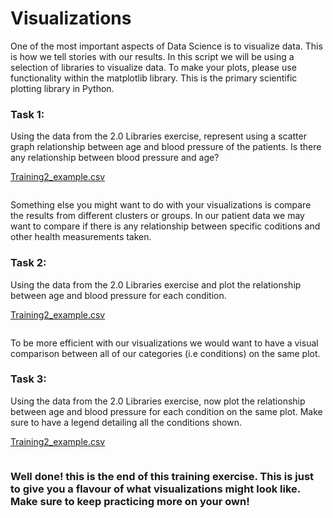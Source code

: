 # Visualizations

One of the most important aspects of Data Science is to visualize data. This is how we tell stories with our results. In this script we will be using a selection of libraries to visualize data. 
To make your plots, please use functionality within the matplotlib library. This is the primary scientific plotting library in Python. 

### Task 1: 

Using the data from the 2.0 Libraries exercise, represent using a scatter graph relationship between age and blood pressure of the patients. Is there any relationship between blood pressure and age?

[Training2_example.csv](https://github.com/SoFia2401/gubmes-health-data-analytics/files/7404392/Training2_example.csv)

```

```

Something else you might want to do with your visualizations is compare the results from different clusters or groups. In our patient data we may want to compare if there is any relationship between specific coditions and other health measurements taken.

### Task 2: 

Using the data from the 2.0 Libraries exercise and plot the relationship between age and blood pressure for each condition. 

[Training2_example.csv](https://github.com/SoFia2401/gubmes-health-data-analytics/files/7404392/Training2_example.csv)

```

```

To be more efficient with our visualizations we would want to have a visual comparison between all of our categories (i.e conditions) on the same plot.

### Task 3: 

Using the data from the 2.0 Libraries exercise, now plot the relationship between age and blood pressure for each condition on the same plot. Make sure to have a legend detailing all the conditions shown. 

[Training2_example.csv](https://github.com/SoFia2401/gubmes-health-data-analytics/files/7404392/Training2_example.csv)

```

```


### Well done! this is the end of this training exercise. This is just to give you a flavour of what visualizations might look like. Make sure to keep practicing more on your own!
